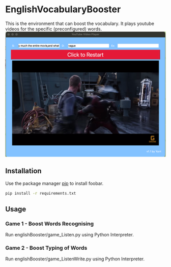 # EnglishVocabularyBooster

This is the environment that can boost the vocabulary. It plays youtube videos for the specific (preconfigured) words.
![Alt text](./app_example.png?raw=true "Application example")

## Installation

Use the package manager [pip](https://pip.pypa.io/en/stable/) to install foobar.

```bash
pip install -r requirements.txt
```

## Usage

### Game 1 - Boost Words Recognising
Run englishBooster/game_Listen.py using Python Interpreter.

### Game 2 - Boost Typing of Words
Run englishBooster/game_ListenWrite.py using Python Interpreter.